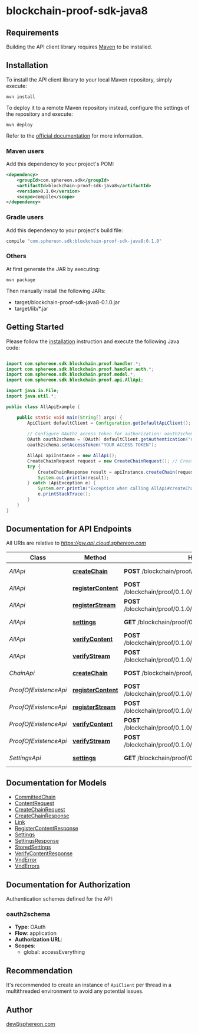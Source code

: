 # blockchain-proof-sdk-java8

## Requirements

Building the API client library requires [Maven](https://maven.apache.org/) to be installed.

## Installation

To install the API client library to your local Maven repository, simply execute:

```shell
mvn install
```

To deploy it to a remote Maven repository instead, configure the settings of the repository and execute:

```shell
mvn deploy
```

Refer to the [official documentation](https://maven.apache.org/plugins/maven-deploy-plugin/usage.html) for more information.

### Maven users

Add this dependency to your project's POM:

```xml
<dependency>
    <groupId>com.sphereon.sdk</groupId>
    <artifactId>blockchain-proof-sdk-java8</artifactId>
    <version>0.1.0</version>
    <scope>compile</scope>
</dependency>
```

### Gradle users

Add this dependency to your project's build file:

```groovy
compile "com.sphereon.sdk:blockchain-proof-sdk-java8:0.1.0"
```

### Others

At first generate the JAR by executing:

    mvn package

Then manually install the following JARs:

* target/blockchain-proof-sdk-java8-0.1.0.jar
* target/lib/*.jar

## Getting Started

Please follow the [installation](#installation) instruction and execute the following Java code:

```java

import com.sphereon.sdk.blockchain.proof.handler.*;
import com.sphereon.sdk.blockchain.proof.handler.auth.*;
import com.sphereon.sdk.blockchain.proof.model.*;
import com.sphereon.sdk.blockchain.proof.api.AllApi;

import java.io.File;
import java.util.*;

public class AllApiExample {

    public static void main(String[] args) {
        ApiClient defaultClient = Configuration.getDefaultApiClient();
        
        // Configure OAuth2 access token for authorization: oauth2schema
        OAuth oauth2schema = (OAuth) defaultClient.getAuthentication("oauth2schema");
        oauth2schema.setAccessToken("YOUR ACCESS TOKEN");

        AllApi apiInstance = new AllApi();
        CreateChainRequest request = new CreateChainRequest(); // CreateChainRequest | Create a new Proof of Existence chain using the provided entity settings
        try {
            CreateChainResponse result = apiInstance.createChain(request);
            System.out.println(result);
        } catch (ApiException e) {
            System.err.println("Exception when calling AllApi#createChain");
            e.printStackTrace();
        }
    }
}

```

## Documentation for API Endpoints

All URIs are relative to *https://gw.api.cloud.sphereon.com*

Class | Method | HTTP request | Description
------------ | ------------- | ------------- | -------------
*AllApi* | [**createChain**](docs/AllApi.md#createChain) | **POST** /blockchain/proof/0.1.0/existence | Create a new entity chain
*AllApi* | [**registerContent**](docs/AllApi.md#registerContent) | **POST** /blockchain/proof/0.1.0/existence/{chainId}/register/content | Register content
*AllApi* | [**registerStream**](docs/AllApi.md#registerStream) | **POST** /blockchain/proof/0.1.0/existence/{chainId}/register/stream | Register content using a bytestream/file
*AllApi* | [**settings**](docs/AllApi.md#settings) | **GET** /blockchain/proof/0.1.0/existence/{chainId}/settings | Get the settings for registration/verification
*AllApi* | [**verifyContent**](docs/AllApi.md#verifyContent) | **POST** /blockchain/proof/0.1.0/existence/{chainId}/verify/content | Verify content
*AllApi* | [**verifyStream**](docs/AllApi.md#verifyStream) | **POST** /blockchain/proof/0.1.0/existence/{chainId}/verify/stream | Verify content using a bytestream/file
*ChainApi* | [**createChain**](docs/ChainApi.md#createChain) | **POST** /blockchain/proof/0.1.0/existence | Create a new entity chain
*ProofOfExistenceApi* | [**registerContent**](docs/ProofOfExistenceApi.md#registerContent) | **POST** /blockchain/proof/0.1.0/existence/{chainId}/register/content | Register content
*ProofOfExistenceApi* | [**registerStream**](docs/ProofOfExistenceApi.md#registerStream) | **POST** /blockchain/proof/0.1.0/existence/{chainId}/register/stream | Register content using a bytestream/file
*ProofOfExistenceApi* | [**verifyContent**](docs/ProofOfExistenceApi.md#verifyContent) | **POST** /blockchain/proof/0.1.0/existence/{chainId}/verify/content | Verify content
*ProofOfExistenceApi* | [**verifyStream**](docs/ProofOfExistenceApi.md#verifyStream) | **POST** /blockchain/proof/0.1.0/existence/{chainId}/verify/stream | Verify content using a bytestream/file
*SettingsApi* | [**settings**](docs/SettingsApi.md#settings) | **GET** /blockchain/proof/0.1.0/existence/{chainId}/settings | Get the settings for registration/verification


## Documentation for Models

 - [CommittedChain](docs/CommittedChain.md)
 - [ContentRequest](docs/ContentRequest.md)
 - [CreateChainRequest](docs/CreateChainRequest.md)
 - [CreateChainResponse](docs/CreateChainResponse.md)
 - [Link](docs/Link.md)
 - [RegisterContentResponse](docs/RegisterContentResponse.md)
 - [Settings](docs/Settings.md)
 - [SettingsResponse](docs/SettingsResponse.md)
 - [StoredSettings](docs/StoredSettings.md)
 - [VerifyContentResponse](docs/VerifyContentResponse.md)
 - [VndError](docs/VndError.md)
 - [VndErrors](docs/VndErrors.md)


## Documentation for Authorization

Authentication schemes defined for the API:
### oauth2schema

- **Type**: OAuth
- **Flow**: application
- **Authorization URL**: 
- **Scopes**: 
  - global: accessEverything


## Recommendation

It's recommended to create an instance of `ApiClient` per thread in a multithreaded environment to avoid any potential issues.

## Author

dev@sphereon.com

